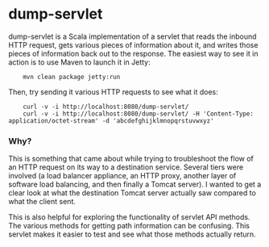 dump-servlet
============

dump-servlet is a Scala implementation of a servlet that reads the inbound HTTP request, gets various pieces of information about it, and writes those pieces of information back out to the response.  The easiest way to see it in action is to use Maven to launch it in Jetty:

        mvn clean package jetty:run

Then, try sending it various HTTP requests to see what it does:

        curl -v -i http://localhost:8080/dump-servlet/
        curl -v -i http://localhost:8080/dump-servlet/ -H 'Content-Type: application/octet-stream' -d 'abcdefghijklmnopqrstuvwxyz'

### Why?

This is something that came about while trying to troubleshoot the flow of an HTTP request on its way to a destination service.  Several tiers were involved (a load balancer appliance, an HTTP proxy, another layer of software load balancing, and then finally a Tomcat server).  I wanted to get a clear look at what the destination Tomcat server actually saw compared to what the client sent.

This is also helpful for exploring the functionality of servlet API methods.  The various methods for getting path information can be confusing.  This servlet makes it easier to test and see what those methods actually return.

